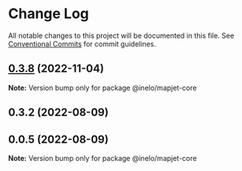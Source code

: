 # Change Log

All notable changes to this project will be documented in this file.
See [Conventional Commits](https://conventionalcommits.org) for commit guidelines.

## [0.3.8](https://github.com/inelo/mapjet/compare/@inelo/mapjet-core@0.3.4...@inelo/mapjet-core@0.3.8) (2022-11-04)

**Note:** Version bump only for package @inelo/mapjet-core





## 0.3.2 (2022-08-09)



## 0.0.5 (2022-08-09)

**Note:** Version bump only for package @inelo/mapjet-core
